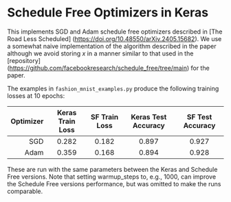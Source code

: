 # Schedule Free Optimizers in Keras

This implements SGD and Adam schedule free optimizers described in
[The Road Less Scheduled]
(https://doi.org/10.48550/arXiv.2405.15682). We use a somewhat naive
implementation of the algorithm described in the paper although we
avoid storing *x* in a manner similar to that used in the [repository]
(https://github.com/facebookresearch/schedule_free/tree/main) for the
paper.

The examples in `fashion_mnist_examples.py` produce the following
training losses at 10 epochs:

|  Optimizer  | Keras Train Loss | SF Train Loss| Keras Test Accuracy | SF Test Accuracy |
| -----------:|:----------------:|:------------:|:-------------------:|:----------------:|
|         SGD |       0.282      |     0.182    |        0.897        |     0.927       |
|        Adam |       0.359      |     0.168    |        0.894        |     0.928       |       

These are run with the same parameters between the Keras and Schedule
Free versions. Note that setting warmup_steps to, e.g., 1000, can
improve the Schedule Free versions performance, but was omitted to make
the runs comparable.